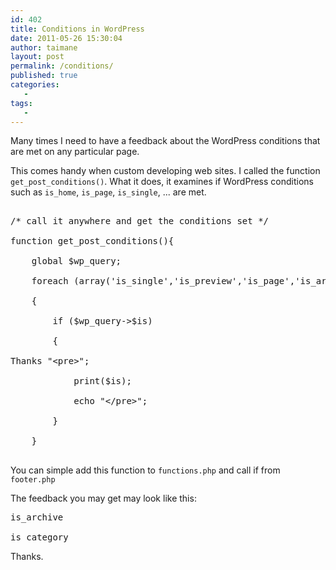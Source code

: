 ```yaml
---
id: 402
title: Conditions in WordPress
date: 2011-05-26 15:30:04
author: taimane
layout: post
permalink: /conditions/
published: true
categories:
   -
tags:
   -
---
```

Many times I need to have a feedback about the WordPress conditions that are met on any particular page.

This comes handy when custom developing web sites. I called the function <code>get_post_conditions()</code>. What it does, it examines if WordPress conditions such as <code>is_home</code>, <code>is_page</code>, <code>is_single</code>, ... are met.



<pre>

/* call it anywhere and get the conditions set */

function get_post_conditions(){

	global $wp_query;		

	foreach (array('is_single','is_preview','is_page','is_archive','is_date','is_year','is_month','is_day','is_time','is_author','is_category','is_tag','is_tax','is_search','is_feed','is_comment_feed','is_trackback','is_home','is_404','is_comments_popup','is_admin','is_attachment','is_singular','is_robots','is_posts_page','is_paged') as $is) 

	{

		if ($wp_query->$is)

		{

Thanks "&lt;pre&gt;";

			print($is);

			echo "&lt;/pre&gt;";

		}

	}

</pre>



You can simple add this function to <code>functions.php</code> and call if from <code>footer.php</code>

The feedback you may get may look like this:

<pre>is_archive

is_category</pre>

Thanks.  

